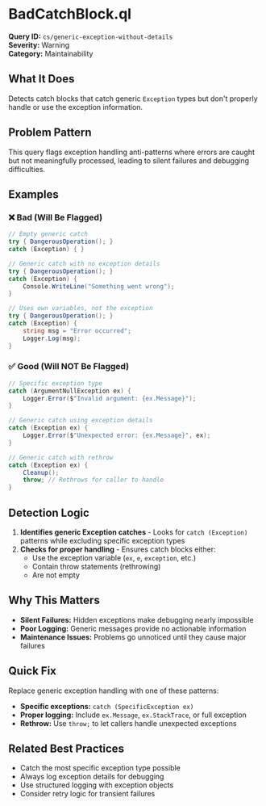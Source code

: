 # BadCatchBlock.ql

**Query ID:** `cs/generic-exception-without-details`  
**Severity:** Warning  
**Category:** Maintainability

## What It Does

Detects catch blocks that catch generic `Exception` types but don't properly handle or use the exception information.

## Problem Pattern

This query flags exception handling anti-patterns where errors are caught but not meaningfully processed, leading to silent failures and debugging difficulties.

## Examples

### ❌ **Bad (Will Be Flagged)**

```csharp
// Empty generic catch
try { DangerousOperation(); }
catch (Exception) { }

// Generic catch with no exception details
try { DangerousOperation(); }
catch (Exception) {
    Console.WriteLine("Something went wrong");
}

// Uses own variables, not the exception
try { DangerousOperation(); }
catch (Exception) {
    string msg = "Error occurred";
    Logger.Log(msg);
}
```

### ✅ **Good (Will NOT Be Flagged)**

```csharp
// Specific exception type
catch (ArgumentNullException ex) {
    Logger.Error($"Invalid argument: {ex.Message}");
}

// Generic catch using exception details
catch (Exception ex) {
    Logger.Error($"Unexpected error: {ex.Message}", ex);
}

// Generic catch with rethrow
catch (Exception ex) {
    Cleanup();
    throw; // Rethrows for caller to handle
}
```

## Detection Logic

1. **Identifies generic Exception catches** - Looks for `catch (Exception)` patterns while excluding specific exception types
2. **Checks for proper handling** - Ensures catch blocks either:
   - Use the exception variable (`ex`, `e`, `exception`, etc.)
   - Contain throw statements (rethrowing)
   - Are not empty

## Why This Matters

- **Silent Failures:** Hidden exceptions make debugging nearly impossible
- **Poor Logging:** Generic messages provide no actionable information
- **Maintenance Issues:** Problems go unnoticed until they cause major failures

## Quick Fix

Replace generic exception handling with one of these patterns:
- **Specific exceptions:** `catch (SpecificException ex)`
- **Proper logging:** Include `ex.Message`, `ex.StackTrace`, or full exception
- **Rethrow:** Use `throw;` to let callers handle unexpected exceptions

## Related Best Practices

- Catch the most specific exception type possible
- Always log exception details for debugging
- Use structured logging with exception objects
- Consider retry logic for transient failures
